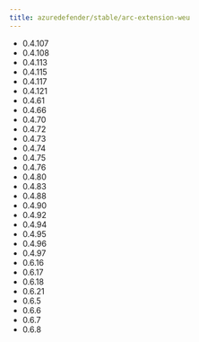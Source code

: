 ```yaml
---
title: azuredefender/stable/arc-extension-weu
---
```

- 0.4.107
- 0.4.108
- 0.4.113
- 0.4.115
- 0.4.117
- 0.4.121
- 0.4.61
- 0.4.66
- 0.4.70
- 0.4.72
- 0.4.73
- 0.4.74
- 0.4.75
- 0.4.76
- 0.4.80
- 0.4.83
- 0.4.88
- 0.4.90
- 0.4.92
- 0.4.94
- 0.4.95
- 0.4.96
- 0.4.97
- 0.6.16
- 0.6.17
- 0.6.18
- 0.6.21
- 0.6.5
- 0.6.6
- 0.6.7
- 0.6.8
